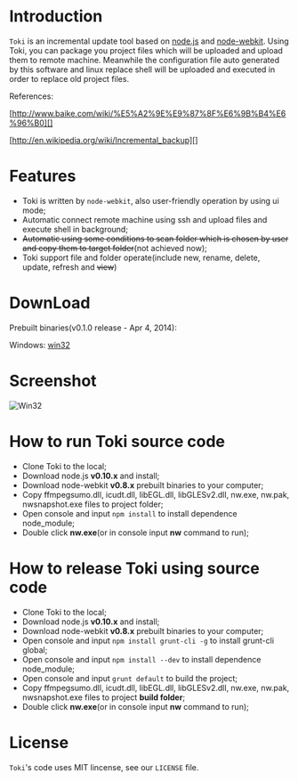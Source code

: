 Introduction
====

```Toki``` is an incremental update tool based on [node.js][] and [node-webkit][]. Using Toki, you can package you project files which will be uploaded and upload them to remote machine. Meanwhile the configuration file auto generated by this software and linux replace shell will be uploaded and executed in order to replace old project files.

References:

[http://www.baike.com/wiki/%E5%A2%9E%E9%87%8F%E6%9B%B4%E6%96%B0][]

[http://en.wikipedia.org/wiki/Incremental_backup][]

Features
===

* Toki is written by ```node-webkit```, also user-friendly operation by using ui mode;
* Automatic connect remote machine using ssh and upload files and execute shell in background;
* ~~Automatic using some conditions to scan folder which is chosen by user and copy them to target folder~~(not achieved now);
* Toki support file and folder operate(include new, rename, delete, update, refresh and ~~view~~)

DownLoad
===
Prebuilt binaries(v0.1.0 release - Apr 4, 2014):

Windows: [win32][]

Screenshot
===
![Win32](https://github.com/JackieLin/forkme/raw/gh-pages/images/Toki/screenshot.png)

How to run Toki source code
===
* Clone Toki to the local;
* Download node.js **v0.10.x** and install;
* Download node-webkit **v0.8.x** prebuilt binaries to your computer;
* Copy ffmpegsumo.dll, icudt.dll, libEGL.dll, libGLESv2.dll, nw.exe, nw.pak, nwsnapshot.exe files to project folder;
* Open console and input ```npm install``` to install dependence node_module;
* Double click **nw.exe**(or in console input **nw** command to run);

How to release Toki using source code
===
* Clone Toki to the local;
* Download node.js **v0.10.x** and install;
* Download node-webkit **v0.8.x** prebuilt binaries to your computer;
* Open console and input ```npm install grunt-cli -g``` to install grunt-cli global;
* Open console and input ```npm install --dev``` to install dependence node_module;
* Open console and input ```grunt default``` to build the project;
* Copy ffmpegsumo.dll, icudt.dll, libEGL.dll, libGLESv2.dll, nw.exe, nw.pak, nwsnapshot.exe files to project **build folder**;
* Double click **nw.exe**(or in console input **nw** command to run);

License
===
```Toki```'s code uses MIT lincense, see our ```LICENSE``` file.

[node.js]: http://nodejs.org/
[node-webkit]: https://github.com/rogerwang/node-webkit
[http://www.baike.com/wiki/%E5%A2%9E%E9%87%8F%E6%9B%B4%E6%96%B0]: http://www.baike.com/wiki/%E5%A2%9E%E9%87%8F%E6%9B%B4%E6%96%B0
[http://en.wikipedia.org/wiki/Incremental_backup]: http://en.wikipedia.org/wiki/Incremental_backup
[win32]: http://toki.qiniudn.com/Toki_v0.1.0.exe